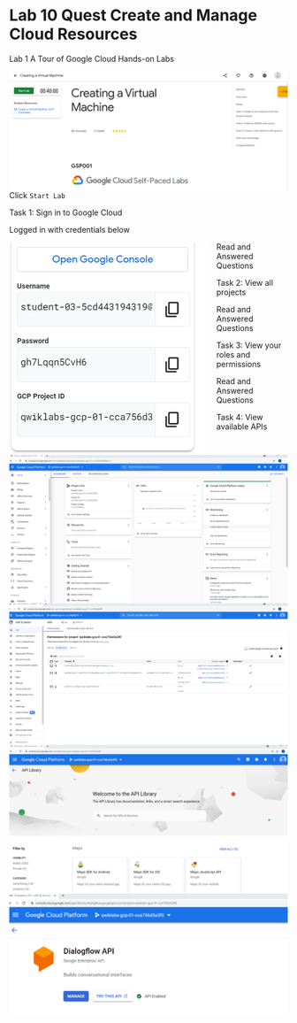# Lab 10 Quest Create and Manage Cloud Resources

Lab 1  A Tour of Google Cloud Hands-on Labs

<img src="Lab-10.png"
     alt="Lab-10_icon"
     style="float: left; margin-right: 10px;" />

Click `Start Lab`

Task 1: Sign in to Google Cloud

Logged in with credentials below

<img src="Lab-10-3.png"
     alt="Lab-10-3_icon"
     style="float: left; margin-right: 10px;" />
     
Read and Answered Questions

Task 2: View all projects

<img src="Lab-10-1.png"
     alt="Lab-10-1_icon"
     style="float: left; margin-right: 10px;" />

Read and Answered Questions
     
Task 3: View your roles and permissions

<img src="Lab-10-2.png"
     alt="Lab-10-2_icon"
     style="float: left; margin-right: 10px;" />

Read and Answered Questions

Task 4: View available APIs

<img src="Lab-10-4.png"
     alt="Lab-10-4_icon"
     style="float: left; margin-right: 10px;" />

<img src="Lab-10-5.png"
     alt="Lab-10-5_icon"
     style="float: left; margin-right: 10px;" />
     

     



